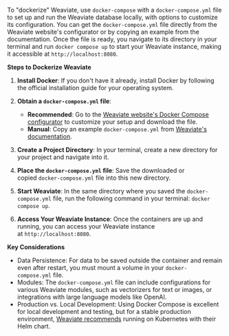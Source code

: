 
  
To "dockerize" Weaviate, use `docker-compose` with a `docker-compose.yml` file to set up and run the Weaviate database locally, with options to customize its configuration. You can get the `docker-compose.yml` file directly from the Weaviate website's configurator or by copying an example from the documentation. Once the file is ready, you navigate to its directory in your terminal and run `docker compose up` to start your Weaviate instance, making it accessible at `http://localhost:8080`. 

**Steps to Dockerize Weaviate**

1. **Install Docker**: If you don't have it already, install Docker by following the official installation guide for your operating system.

2. **Obtain a `docker-compose.yml` file**:
    - **Recommended**: Go to the [Weaviate website's Docker Compose configurator](https://www.docker.com/blog/how-to-get-started-weaviate-vector-database-on-docker/) to customize your setup and download the file.
    - **Manual**: Copy an example `docker-compose.yml` from [Weaviate's documentation](https://docs.weaviate.io/academy/js/starter_text_data/setup_weaviate/create_instance/create_docker).

3. **Create a Project Directory**: In your terminal, create a new directory for your project and navigate into it.

4. **Place the `docker-compose.yml` file**: Save the downloaded or copied `docker-compose.yml` file into this new directory.

5. **Start Weaviate**: In the same directory where you saved the `docker-compose.yml` file, run the following command in your terminal: `docker compose up`.

6. **Access Your Weaviate Instance**: Once the containers are up and running, you can access your Weaviate instance at `http://localhost:8080`. 


**Key Considerations**

- Data Persistence: For data to be saved outside the container and remain even after restart, you must mount a volume in your `docker-compose.yml` file. 
- Modules: The `docker-compose.yml` file can include configurations for various Weaviate modules, such as vectorizers for text or images, or integrations with large language models like OpenAI. 
- Production vs. Local Development: Using Docker Compose is excellent for local development and testing, but for a stable production environment, [Weaviate recommends](https://weaviate.io/blog/docker-and-containers-with-weaviate) running on Kubernetes with their Helm chart.
